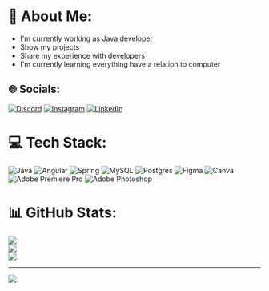 # 💫 About Me:
* I'm currently working as Java developer
* Show my projects
* Share my experience with developers
* I'm currently learning everything have a relation to computer


## 🌐 Socials:
[![Discord](https://img.shields.io/badge/Discord-%237289DA.svg?logo=discord&logoColor=white)](htttps://discord.gg/https://discord.gg/KNJ84HSD) [![Instagram](https://img.shields.io/badge/Instagram-%23E4405F.svg?logo=Instagram&logoColor=white)](https://instagram.com/farouqi_khalil) [![LinkedIn](https://img.shields.io/badge/LinkedIn-%230077B5.svg?logo=linkedin&logoColor=white)](https://linkedin.com/in/khalil-farouqi) 

# 💻 Tech Stack:
![Java](https://img.shields.io/badge/java-%23ED8B00.svg?style=for-the-badge&logo=java&logoColor=white) ![Angular](https://img.shields.io/badge/angular-%23DD0031.svg?style=for-the-badge&logo=angular&logoColor=white) ![Spring](https://img.shields.io/badge/spring-%236DB33F.svg?style=for-the-badge&logo=spring&logoColor=white) ![MySQL](https://img.shields.io/badge/mysql-%2300f.svg?style=for-the-badge&logo=mysql&logoColor=white) ![Postgres](https://img.shields.io/badge/postgres-%23316192.svg?style=for-the-badge&logo=postgresql&logoColor=white) 	![Figma](https://img.shields.io/badge/figma-%23F24E1E.svg?style=for-the-badge&logo=figma&logoColor=white) ![Canva](https://img.shields.io/badge/Canva-%2300C4CC.svg?style=for-the-badge&logo=Canva&logoColor=white) ![Adobe Premiere Pro](https://img.shields.io/badge/Adobe%20Premiere%20Pro-9999FF.svg?style=for-the-badge&logo=Adobe%20Premiere%20Pro&logoColor=white) ![Adobe Photoshop](https://img.shields.io/badge/adobephotoshop-%2331A8FF.svg?style=for-the-badge&logo=adobephotoshop&logoColor=white)
# 📊 GitHub Stats:
![](https://github-readme-stats.vercel.app/api?username=khalilfarouqi&theme=dark&hide_border=false&include_all_commits=false&count_private=false)<br/>
![](https://github-readme-streak-stats.herokuapp.com/?user=khalilfarouqi&theme=dark&hide_border=false)<br/>
![](https://github-readme-stats.vercel.app/api/top-langs/?username=khalilfarouqi&theme=dark&hide_border=false&include_all_commits=false&count_private=false&layout=compact)

---
[![](https://visitcount.itsvg.in/api?id=khalilfarouqi&icon=0&color=0)](https://visitcount.itsvg.in)
